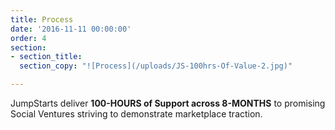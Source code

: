 ```yaml
---
title: Process
date: '2016-11-11 00:00:00'
order: 4
section:
- section_title:
  section_copy: "![Process](/uploads/JS-100hrs-Of-Value-2.jpg)"

---
```

JumpStarts deliver **100-HOURS of Support across 8-MONTHS** to promising Social Ventures striving to demonstrate marketplace traction.
